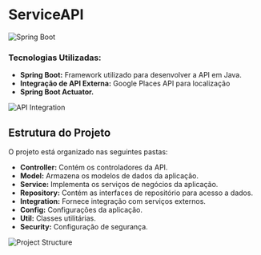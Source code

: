 # ServiceAPI

![Spring Boot](https://media.giphy.com/media/3o7aTskHEUdgCQAXde/giphy.gif)

### Tecnologias Utilizadas:

- **Spring Boot:** Framework utilizado para desenvolver a API em Java.
- **Integração de API Externa:** Google Places API para localização
- **Spring Boot Actuator.**

![API Integration](https://media.giphy.com/media/3o7aCXPDAuEnXun9aU/giphy.gif)

## Estrutura do Projeto

O projeto está organizado nas seguintes pastas:

- **Controller:** Contém os controladores da API.
- **Model:** Armazena os modelos de dados da aplicação.
- **Service:** Implementa os serviços de negócios da aplicação.
- **Repository:** Contém as interfaces de repositório para acesso a dados.
- **Integration:** Fornece integração com serviços externos.
- **Config:** Configurações da aplicação.
- **Util:** Classes utilitárias.
- **Security:** Configuração de segurança.

![Project Structure](https://media.giphy.com/media/3o7aCXPDAuEnXun9aU/giphy.gif)

